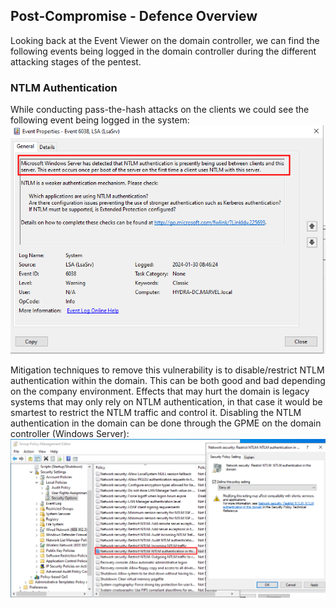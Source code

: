 ## Post-Compromise - Defence Overview
Looking back at the Event Viewer on the domain controller, we can find the following events being logged in the domain controller during the different attacking stages of the pentest.

### NTLM Authentication
While conducting pass-the-hash attacks on the clients we could see the following event being logged in the system:
![NTLM Warning](images/NTLM_warning.png)

Mitigation techniques to remove this vulnerability is to disable/restrict NTLM authentication within the domain.
This can be both good and bad depending on the company environment.
Effects that may hurt the domain is legacy systems that may only rely on NTLM authentication, in that case it would be smartest to restrict the NTLM traffic and control it.
Disabling the NTLM authentication in the domain can be done through the GPME on the domain controller (Windows Server):
![NTLM Controls](images/disable_NTLM.png)



